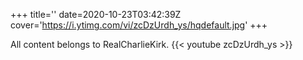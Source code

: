 +++
title=''
date=2020-10-23T03:42:39Z
cover='https://i.ytimg.com/vi/zcDzUrdh_ys/hqdefault.jpg'
+++

All content belongs to RealCharlieKirk.
{{< youtube zcDzUrdh_ys >}}
